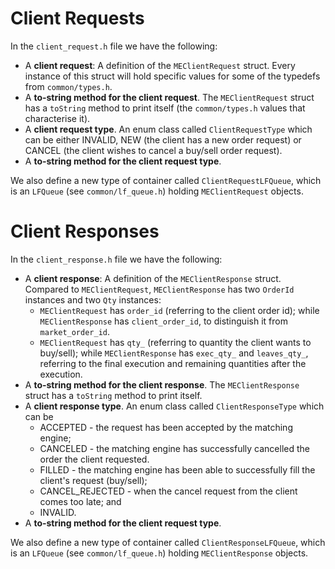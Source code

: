 # Client Requests
In the `client_request.h` file we have the following:
- A **client request**: A definition of the `MEClientRequest` struct. Every instance of this struct will hold specific values for some of the typedefs from `common/types.h`. 
- A **to-string method for the client request**. The `MEClientRequest` struct has a `toString`  method to print itself (the `common/types.h` values that characterise it).
- A **client request type**. An enum class called `ClientRequestType` which can be either INVALID, NEW (the client has a new order request) or CANCEL (the client wishes to cancel a buy/sell order request).
- A **to-string method for the client request type**. 

We also define a new type of container called `ClientRequestLFQueue`, which is an `LFQueue` (see `common/lf_queue.h`) holding `MEClientRequest` objects.

# Client Responses
In the `client_response.h` file we have the following:
- A **client response**: A definition of the `MEClientResponse` struct. Compared to `MEClientRequest`, `MEClientResponse` has two `OrderId` instances and two `Qty` instances:
    - `MEClientRequest` has `order_id` (referring to the client order id); while `MEClientResponse` has `client_order_id`, to distinguish it from `market_order_id`.
    - `MEClientRequest` has `qty_` (referring to quantity the client wants to buy/sell); while `MEClientResponse` has `exec_qty_` and `leaves_qty_`, referring to the final execution and remaining quantities after the execution.
- A **to-string method for the client response**. The `MEClientResponse` struct has a `toString`  method to print itself.
- A **client response type**. An enum class called `ClientResponseType` which can be 
    - ACCEPTED - the request has been accepted by the matching engine; 
    - CANCELED - the matching engine has successfully cancelled the order the  client requested.
    - FILLED - the matching engine has been able to successfully fill the client's request (buy/sell);
    - CANCEL_REJECTED - when the cancel request from the client comes too late; and 
    - INVALID.
- A **to-string method for the client request type**. 

We also define a new type of container called `ClientResponseLFQueue`, which is an `LFQueue` (see `common/lf_queue.h`) holding `MEClientResponse` objects.